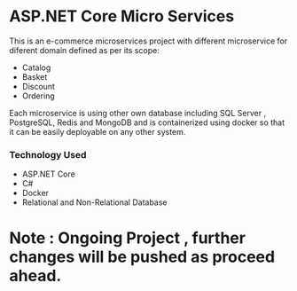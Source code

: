 # ASP.NET Core Micro Services

This is an e-commerce microservices project with different microservice for diferent domain defined as per its scope:

- Catalog
- Basket
- Discount
- Ordering

Each microservice is using other own database including SQL Server , PostgreSQL, Redis and MongoDB and is containerized using docker so that it can be easily deployable on any other system.

### Technology Used
 - ASP.NET Core
 - C#
 - Docker
 - Relational and Non-Relational Database
  
 
# Note : Ongoing Project , further changes will be pushed as proceed ahead. 
